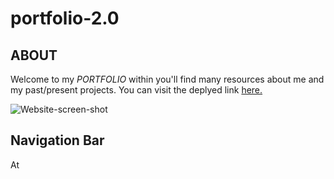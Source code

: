# portfolio-2.0


## **ABOUT**
Welcome to my *PORTFOLIO* within you'll find many resources about me and my past/present projects.
 You can visit the deplyed link [here.](https://krystopherq.github.io/portfolio-2.0/)

![Website-screen-shot]()

## **Navigation Bar**
At 
![]()